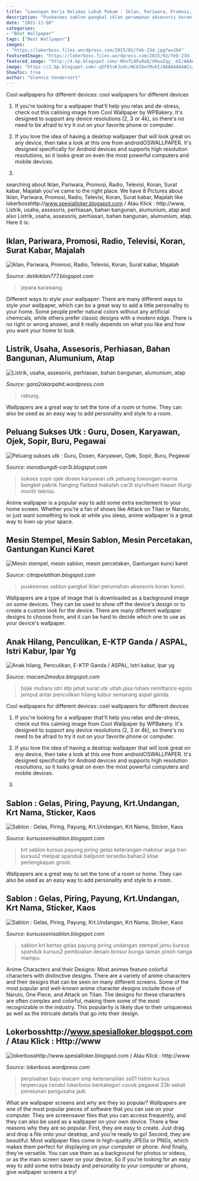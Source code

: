 ```yaml
---
title: "Lowongan Kerja Delimas Lubuk Pakam : Iklan, Pariwara, Promosi, Radio, Televisi, Koran, Surat Kabar, Majalah"
description: "Puskesmas sablon pangkal iklan perumahan aksesoris koran kunci"
date: "2021-11-08"
categories:
- "Best Wallpaper"
tags: ["Best Wallpaper"]
images:
- "https://lokerboss.files.wordpress.com/2015/02/feb-23d.jpg?w=264"
featuredImage: "https://lokerboss.files.wordpress.com/2015/02/feb-23d.jpg?w=264"
featured_image: "http://4.bp.blogspot.com/-NVufLAFw0aQ/VHuaIqy_-mI/AAAAAAAAABQ/j4m3Ywyayss/s1600/19%2BNOV%2B14.JPG"
image: "https://2.bp.blogspot.com/-q5F8tsKJudc/WC6I6oCMuhI/AAAAAAAAACs/oHv9KGde0IsBNFWLhavu4v4XnHqaR2a7gCLcB/s1600/NetWork%2B26.jpg"
ShowToc: true
author: "Glennie Vandervort"
---
```



Cool wallpapers for different devices:
cool wallpapers for different devices 

1. If you're looking for a wallpaper that'll help you relax and de-stress, check out this calming image from Cool Wallpaper by WPBakery. It's designed to support any device resolutions (2, 3 or 4k), so there's no need to be afraid to try it out on your favorite phone or computer.

2. If you love the idea of having a desktop wallpaper that will look great on any device, then take a look at this one from androidOSWALLPAPER. It's designed specifically for Android devices and supports high resolution resolutions, so it looks great on even the most powerful computers and mobile devices.

3.

	

		
searching about Iklan, Pariwara, Promosi, Radio, Televisi, Koran, Surat kabar, Majalah you've came to the right place. We have 8 Pictures about Iklan, Pariwara, Promosi, Radio, Televisi, Koran, Surat kabar, Majalah like lokerbosshttp://www.spesialloker.blogspot.com / Atau Klick : http://www, Listrik, usaha, assesoris, perhiasan, bahan bangunan, alumunium, atap and also Listrik, usaha, assesoris, perhiasan, bahan bangunan, alumunium, atap. Here it is:
		
    
## Iklan, Pariwara, Promosi, Radio, Televisi, Koran, Surat Kabar, Majalah

<img loading=lazy src="https://1.bp.blogspot.com/-51dHIFnBeDg/V-K0p70bJsI/AAAAAAAAACA/ogPt2nYCF1gI4AKt0aTJImVPwTtzeBc_QCLcB/s1600/a%2Bmelipat%2Baac.jpg" onerror="this.onerror=null;this.src='https://tse1.mm.bing.net/th?id=OIP.xG8glHXtsTu0PweMmTCvVwHaHe&amp;pid=15.1';" alt="Iklan, Pariwara, Promosi, Radio, Televisi, Koran, Surat kabar, Majalah">

_Source: detikiklan777.blogspot.com_

>jepara karawang. 

	

Different ways to style your wallpaper:
There are many different ways to style your wallpaper, which can be a great way to add a little personality to your home. Some people prefer natural colors without any artificial chemicals, while others prefer classic designs with a modern edge. There is no right or wrong answer, and it really depends on what you like and how you want your home to look.

    
## Listrik, Usaha, Assesoris, Perhiasan, Bahan Bangunan, Alumunium, Atap

<img loading=lazy src="https://gara2akarpahit.files.wordpress.com/2015/11/foto-nana-4.jpg?w=656" onerror="this.onerror=null;this.src='https://tse1.mm.bing.net/th?id=OIP.cgkDPCeUlsWDQ_XAUnBJzwHaLG&amp;pid=15.1';" alt="Listrik, usaha, assesoris, perhiasan, bahan bangunan, alumunium, atap">

_Source: gara2akarpahit.wordpress.com_

>rabung. 

	

Wallpapers are a great way to set the tone of a room or home. They can also be used as an easy way to add personality and style to a room.

    
## Peluang Sukses Utk : Guru, Dosen, Karyawan, Ojek, Sopir, Buru, Pegawai

<img loading=lazy src="https://2.bp.blogspot.com/-q5F8tsKJudc/WC6I6oCMuhI/AAAAAAAAACs/oHv9KGde0IsBNFWLhavu4v4XnHqaR2a7gCLcB/s1600/NetWork%2B26.jpg" onerror="this.onerror=null;this.src='https://tse3.mm.bing.net/th?id=OIP.U17_qQ6HNxRsKOVq7oFSnQHaJK&amp;pid=15.1';" alt="Peluang sukses utk : Guru, Dosen, Karyawan, Ojek, Sopir, Buru, Pegawai">

_Source: menabungdi-car3i.blogspot.com_

>sukses sopir ojek dosen karyawan utk peluang lowongan warna bengkel pabrik flanging flatbed makalah car3i styrofoam hiasan liturgi montir teknisi. 

	

Anime wallpaper is a popular way to add some extra excitement to your home screen. Whether you’re a fan of shows like Attack on Titan or Naruto, or just want something to look at while you sleep, anime wallpaper is a great way to liven up your space.

    
## Mesin Stempel, Mesin Sablon, Mesin Percetakan, Gantungan Kunci Karet

<img loading=lazy src="https://4.bp.blogspot.com/-gkARSQ-ffxM/V4trNgyY-oI/AAAAAAAAAC4/_PAHlgh8YvQ5OuNb2fPokolBh4BOqasRwCLcB/s1600/sep%2B14b.JPG" onerror="this.onerror=null;this.src='https://tse3.mm.bing.net/th?id=OIP._yQBkf6-CK5S2ZE81sf_oQHaHM&amp;pid=15.1';" alt="Mesin stempel, mesin sablon, mesin percetakan, Gantungan kunci karet">

_Source: citrapelatihan.blogspot.com_

>puskesmas sablon pangkal iklan perumahan aksesoris koran kunci. 

	

Wallpapers are a type of image that is downloaded as a background image on some devices. They can be used to show off the device's design or to create a custom look for the device. There are many different wallpaper designs to choose from, and it can be hard to decide which one to use as your device's wallpaper.

    
## Anak Hilang, Penculikan, E-KTP Ganda / ASPAL, Istri Kabur, Ipar Yg

<img loading=lazy src="https://3.bp.blogspot.com/-U3Ek3afu9Co/V_pX0z-oXqI/AAAAAAAAAMM/5_6zGsrfJZ8Z22SbD5kb0EE5SVIUW4ejgCLcB/s1600/AA%2BHILANGGG.jpg" onerror="this.onerror=null;this.src='https://tse1.mm.bing.net/th?id=OIP.7AcLzLzOrHhawAJACdEp2QHaHV&amp;pid=15.1';" alt="Anak hilang, Penculikan, E-KTP Ganda / ASPAL, Istri kabur, Ipar yg">

_Source: macam2modus.blogspot.com_

>bijak mutiara istri ktp jahat surat utk ultah jasa rohani remittance egois jemput antar penculikan hilang kabur semarang aspal ganda. 

	

Cool wallpapers for different devices:
cool wallpapers for different devices 

1. If you're looking for a wallpaper that'll help you relax and de-stress, check out this calming image from Cool Wallpaper by WPBakery. It's designed to support any device resolutions (2, 3 or 4k), so there's no need to be afraid to try it out on your favorite phone or computer.

2. If you love the idea of having a desktop wallpaper that will look great on any device, then take a look at this one from androidOSWALLPAPER. It's designed specifically for Android devices and supports high resolution resolutions, so it looks great on even the most powerful computers and mobile devices.

3.

    
## Sablon : Gelas, Piring, Payung, Krt.Undangan, Krt Nama, Sticker, Kaos

<img loading=lazy src="http://4.bp.blogspot.com/-giTt3UO7BSI/VHuaWXaQ4II/AAAAAAAAAB4/ZFKlec9NsS8/s1600/23%2BNOV%2B14B.JPG" onerror="this.onerror=null;this.src='https://tse1.mm.bing.net/th?id=OIP.o9Uo5ChmVEypV_VBvCOqxwHaEq&amp;pid=15.1';" alt="Sablon : Gelas, Piring, Payung, Krt.Undangan, Krt Nama, Sticker, Kaos">

_Source: kursussenisablon.blogspot.com_

>krt sablon kursus payung piring gelas keterangan makmur arga tren kursus2 melipat spanduk ballpoint tersedia bahan2 klise perlengkapan grosir. 

	

Wallpapers are a great way to set the tone of a room or home. They can also be used as an easy way to add personality and style to a room.

    
## Sablon : Gelas, Piring, Payung, Krt.Undangan, Krt Nama, Sticker, Kaos

<img loading=lazy src="http://4.bp.blogspot.com/-NVufLAFw0aQ/VHuaIqy_-mI/AAAAAAAAABQ/j4m3Ywyayss/s1600/19%2BNOV%2B14.JPG" onerror="this.onerror=null;this.src='https://tse3.mm.bing.net/th?id=OIP.6AuWz3UqbHdk4p_oUjz95AHaGM&amp;pid=15.1';" alt="Sablon : Gelas, Piring, Payung, Krt.Undangan, Krt Nama, Sticker, Kaos">

_Source: kursussenisablon.blogspot.com_

>sablon krt kertas gelas payung piring undangan stempel jamu kursus spanduk kursus2 pembuatan desain brosur bunga taman pinoh nanga mampu. 

	

Anime Characters and their Designs: Most animes feature colorful characters with distinctive designs.
There are a variety of anime characters and their designs that can be seen on many different screens. Some of the most popular and well-known anime character designs include those of Naruto, One Piece, and Attack on Titan. The designs for these characters are often complex and colorful, making them some of the most recognizable in the industry. This popularity is likely due to their uniqueness as well as the intricate details that go into their design.

    
## Lokerbosshttp://www.spesialloker.blogspot.com / Atau Klick : Http://www

<img loading=lazy src="https://lokerboss.files.wordpress.com/2015/02/feb-23d.jpg?w=264" onerror="this.onerror=null;this.src='https://tse4.mm.bing.net/th?id=OIP.DOyxldTga1kwjm5hP5TfbgAAAA&amp;pid=15.1';" alt="lokerbosshttp://www.spesialloker.blogspot.com / Atau Klick : http://www">

_Source: lokerboss.wordpress.com_

>perpisahan baju macam smp keterampilan ss01 hstnn kursus terpercaya cendol lokerboss berkategori cocok pegawai 23b sekali pensiunan pengusaha jadi. 

	

What are wallpaper screens and why are they so popular?
Wallpapers are one of the most popular pieces of software that you can use on your computer. They are screensaver files that you can access frequently, and they can also be used as a wallpaper on your own device. There a few reasons why they are so popular. First, they are easy to create. Just drag and drop a file onto your desktop, and you're ready to go! Second, they are beautiful. Most wallpaper files come in high-quality JPEGs or PNGs, which makes them perfect for displaying on your computer or phone. And finally, they're versatile. You can use them as a background for photos or videos, or as the main screen saver on your device. So if you're looking for an easy way to add some extra beauty and personality to your computer or phone, give wallpaper screens a try!

